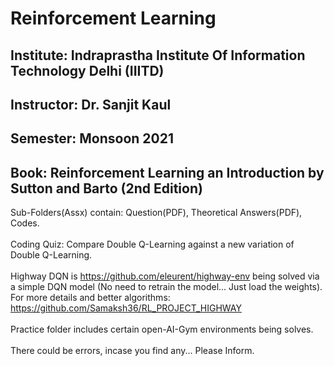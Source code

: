 # Reinforcement Learning

## Institute: Indraprastha Institute Of Information Technology Delhi (IIITD)
## Instructor: Dr. Sanjit Kaul
## Semester: Monsoon 2021
## Book: Reinforcement Learning an Introduction by Sutton and Barto (2nd Edition)

Sub-Folders(Assx) contain: Question(PDF), Theoretical Answers(PDF), Codes. <br />
<br />
Coding Quiz: Compare Double Q-Learning against a new variation of Double Q-Learning.<br />
<br />
Highway DQN is https://github.com/eleurent/highway-env being solved via a simple DQN model (No need to retrain the model... Just load the weights). For more details and better algorithms: https://github.com/Samaksh36/RL_PROJECT_HIGHWAY <br />
<br />
Practice folder includes certain open-AI-Gym environments being solves. <br />
<br />
There could be errors, incase you find any... Please Inform. 
